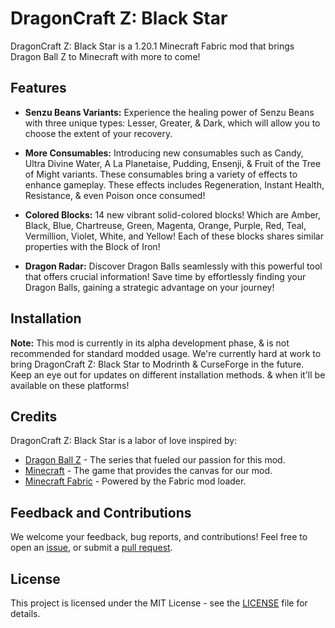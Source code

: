 # DragonCraft Z: Black Star 

DragonCraft Z: Black Star is a 1.20.1 Minecraft Fabric mod that brings Dragon Ball Z to Minecraft with more to come!

## Features

- **Senzu Beans Variants:** 
Experience the healing power of Senzu Beans with three unique types: Lesser, Greater, & Dark, which will allow you to choose the extent of your recovery.

- **More Consumables:** 
Introducing new consumables such as Candy, Ultra Divine Water, A La Planetaise, Pudding, Ensenji, & Fruit of the Tree of Might variants. These consumables bring a variety of effects to enhance gameplay.
These effects includes Regeneration, Instant Health, Resistance, & even Poison once consumed!

- **Colored Blocks:** 
14 new vibrant solid-colored blocks!
Which are Amber, Black, Blue, Chartreuse, Green, Magenta, Orange, Purple, Red, Teal, Vermillion, Violet, White, and Yellow! 
Each of these blocks shares similar properties with the Block of Iron!

- **Dragon Radar:** 
Discover Dragon Balls seamlessly with this powerful tool that offers crucial information! 
Save time by effortlessly finding your Dragon Balls, gaining a strategic advantage on your journey!

## Installation

**Note:** 
This mod is currently in its alpha development phase, & is not recommended for standard modded usage.
We're currently hard at work to bring DragonCraft Z: Black Star to Modrinth & CurseForge in the future.
Keep an eye out for updates on different installation methods. & when it'll be available on these platforms!

## Credits

DragonCraft Z: Black Star is a labor of love inspired by:

- [Dragon Ball Z](http://www.dragonballz.com) - The series that fueled our passion for this mod.
- [Minecraft](https://www.minecraft.net/) - The game that provides the canvas for our mod.
- [Minecraft Fabric](https://fabricmc.net/) - Powered by the Fabric mod loader.

## Feedback and Contributions

We welcome your feedback, bug reports, and contributions! 
Feel free to open an [issue](#), or submit a [pull request](#).

## License

This project is licensed under the MIT License - see the [LICENSE](LICENSE) file for details.
